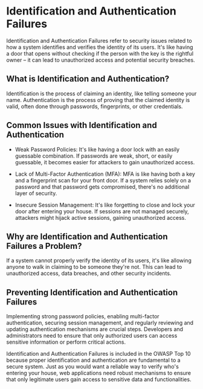 # Identification and Authentication Failures
Identification and Authentication Failures refer to security issues related to how a system identifies and verifies the identity of its users. It's like having a door that opens without checking if the person with the key is the rightful owner – it can lead to unauthorized access and potential security breaches.

## What is Identification and Authentication? 
Identification is the process of claiming an identity, like telling someone your name. Authentication is the process of proving that the claimed identity is valid, often done through passwords, fingerprints, or other credentials.

## Common Issues with Identification and Authentication

- Weak Password Policies: It's like having a door lock with an easily guessable combination. If passwords are weak, short, or easily guessable, it becomes easier for attackers to gain unauthorized access.

- Lack of Multi-Factor Authentication (MFA): MFA is like having both a key and a fingerprint scan for your front door. If a system relies solely on a password and that password gets compromised, there's no additional layer of security.

- Insecure Session Management: It's like forgetting to close and lock your door after entering your house. If sessions are not managed securely, attackers might hijack active sessions, gaining unauthorized access.

## Why are Identification and Authentication Failures a Problem? 
If a system cannot properly verify the identity of its users, it's like allowing anyone to walk in claiming to be someone they're not. This can lead to unauthorized access, data breaches, and other security incidents.

## Preventing Identification and Authentication Failures 
Implementing strong password policies, enabling multi-factor authentication, securing session management, and regularly reviewing and updating authentication mechanisms are crucial steps. Developers and administrators need to ensure that only authorized users can access sensitive information or perform critical actions.

Identification and Authentication Failures is included in the OWASP Top 10 because proper identification and authentication are fundamental to a secure system. Just as you would want a reliable way to verify who's entering your house, web applications need robust mechanisms to ensure that only legitimate users gain access to sensitive data and functionalities.

